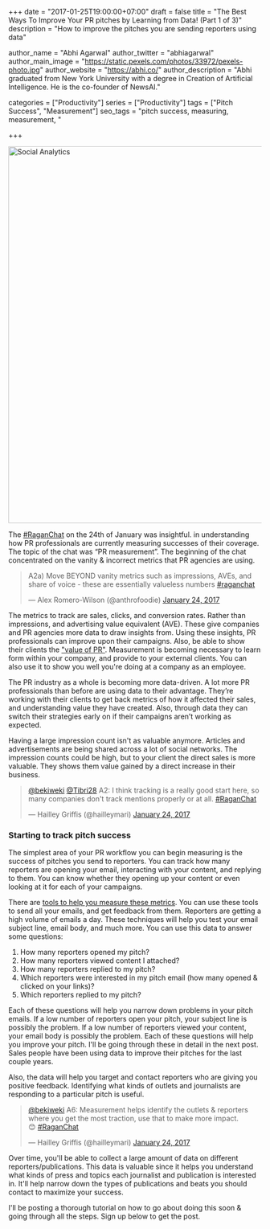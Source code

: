 +++
date = "2017-01-25T19:00:00+07:00"
draft = false
title = "The Best Ways To Improve Your PR pitches by Learning from Data! (Part 1 of 3)"
description = "How to improve the pitches you are sending reporters using data"

author_name = "Abhi Agarwal"
author_twitter = "abhiagarwal"
author_main_image = "https://static.pexels.com/photos/33972/pexels-photo.jpg"
author_website = "https://abhi.co/"
author_description = "Abhi graduated from New York University with a degree in Creation of Artificial Intelligence. He is the co-founder of NewsAI."

categories = ["Productivity"]
series = ["Productivity"]
tags = ["Pitch Success", "Measurement"]
seo_tags = "pitch success, measuring, measurement, "

+++

<img src="https://static.pexels.com/photos/33972/pexels-photo.jpg" width="750px" alt="Social Analytics">

<!-- Learning from data in PR -->

The [#RaganChat](https://twitter.com/search?q=%23RaganChat&src=typd) on the 24th of January was insightful. in understanding how PR professionals are currently measuring successes of their coverage. The topic of the chat was “PR measurement”. The beginning of the chat concentrated on the vanity & incorrect metrics that PR agencies are using.

<blockquote class="twitter-tweet" data-lang="en"><p lang="en" dir="ltr">A2a) Move BEYOND vanity metrics such as impressions, AVEs, and share of voice - these are essentially valueless numbers  <a href="https://twitter.com/hashtag/raganchat?src=hash">#raganchat</a></p>&mdash; Alex Romero-Wilson (@anthrofoodie) <a href="https://twitter.com/anthrofoodie/status/823986679723724801">January 24, 2017</a></blockquote>
<script async src="//platform.twitter.com/widgets.js" charset="utf-8"></script>

The metrics to track are sales, clicks, and conversion rates. Rather than impressions, and advertising value equivalent (AVE). These give companies and PR agencies more data to draw insights from. Using these insights, PR professionals can improve upon their campaigns. Also, be able to show their clients the ["value of PR"](https://twitter.com/anthrofoodie/status/823987668807798791). Measurement is becoming necessary to learn form within your company, and provide to your external clients. You can also use it to show you well you're doing at a company as an employee.

The PR industry as a whole is becoming more data-driven. A lot more PR professionals than before are using data to their advantage. They’re working with their clients to get back metrics of how it affected their sales, and understanding value they have created. Also, through data they can switch their strategies early on if their campaigns aren’t working as expected.

Having a large impression count isn't as valuable anymore. Articles and advertisements are being shared across a lot of social networks. The impression counts could be high, but to your client the direct sales is more valuable. They shows them value gained by a direct increase in their business.

<blockquote class="twitter-tweet" data-conversation="none" data-lang="en"><p lang="en" dir="ltr"><a href="https://twitter.com/bekiweki">@bekiweki</a> <a href="https://twitter.com/Tibri28">@Tibri28</a> A2: I think tracking is a really good start here, so many companies don&#39;t track mentions properly or at all. <a href="https://twitter.com/hashtag/RaganChat?src=hash">#RaganChat</a></p>&mdash; Hailley Griffis (@hailleymari) <a href="https://twitter.com/hailleymari/status/823988422587125760">January 24, 2017</a></blockquote>
<script async src="//platform.twitter.com/widgets.js" charset="utf-8"></script>

### Starting to track pitch success

The simplest area of your PR workflow you can begin measuring is the success of pitches you send to reporters. You can track how many reporters are opening your email, interacting with your content, and replying to them. You can know whether they opening up your content or even looking at it for each of your campaigns.

There are <a href="https://www.newsai.co/" target="_blank">tools to help you measure these metrics</a>. You can use these tools to send all your emails, and get feedback from them. Reporters are getting a high volume of emails a day. These techniques will help you test your email subject line, email body, and much more. You can use this data to answer some questions:

1. How many reporters opened my pitch?
2. How many reporters viewed content I attached?
3. How many reporters replied to my pitch?
4. Which reporters were interested in my pitch email (how many opened & clicked on your links)?
5. Which reporters replied to my pitch?

Each of these questions will help you narrow down problems in your pitch emails. If a low number of reporters open your pitch, your subject line is possibly the problem. If a low number of reporters viewed your content, your email body is possibly the problem. Each of these questions will help you improve your pitch. I'll be going through these in detail in the next post. Sales people have been using data to improve their pitches for the last couple years.

Also, the data will help you target and contact reporters who are giving you positive feedback. Identifying what kinds of outlets and journalists are responding to a particular pitch is useful.

<blockquote class="twitter-tweet" data-lang="en"><p lang="en" dir="ltr"><a href="https://twitter.com/bekiweki">@bekiweki</a> A6: Measurement helps identify the outlets &amp; reporters where you get the most traction, use that to make more impact. 😊 <a href="https://twitter.com/hashtag/RaganChat?src=hash">#RaganChat</a></p>&mdash; Hailley Griffis (@hailleymari) <a href="https://twitter.com/hailleymari/status/823994905131450371">January 24, 2017</a></blockquote>
<script async src="//platform.twitter.com/widgets.js" charset="utf-8"></script>

Over time, you'll be able to collect a large amount of data on different reporters/publications. This data is valuable since it helps you understand what kinds of press and topics each journalist and publication is interested in. It'll help narrow down the types of publications and beats you should contact to maximize your success.

I'll be posting a thorough tutorial on how to go about doing this soon & going through all the steps. Sign up below to get the post.
